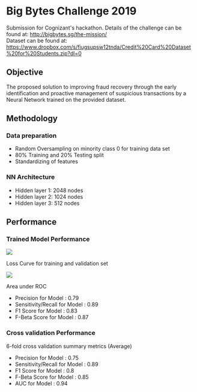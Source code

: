 # Big Bytes Challenge 2019
Submission for Cognizant's hackathon. Details of the challenge can be found at: http://bigbytes.sg/the-mission/  <br/>
Dataset can be found at: https://www.dropbox.com/s/fiugsupsw12tnda/Credit%20Card%20Dataset%20for%20Students.zip?dl=0

## Objective
The proposed solution to improving fraud recovery through the early identification and proactive management of suspicious transactions by a Neural Network trained on the provided dataset. 

## Methodology

### Data preparation
* Random Oversampling on minority class 0 for training data set
* 80% Training and 20% Testing split
* Standardizing of features
   
### NN Architecture
* Hidden layer 1: 2048 nodes 
* Hidden layer 2: 1024 nodes 
* Hidden layer 3: 512 nodes 

## Performance

### Trained Model Performance

<img src='https://lh3.googleusercontent.com/e21Pybyxm8H5iLMfjN_p5S-VpsdRG0MZaIQIGQWWDGcYadfTfbP2w4kyLL9XZWeIgEyXNKQfW2p2DdHGiGqMtFr-HdKa24w-GXC5H9uOmRMR3qjb0EYWjqLquCfeRvTrTwO7RHHjHLattVh5KidR1vz3x00Adi9Y0EF3i6T93EC-VpAZhNOhlTcsFT5_Ypza9ESfni388usWHeWl6AHcJqsJativ0fuYn-0sFKuk2DX5kVyPW_lGaFUcCvQPDrGtP35GwM9q9J_B1foyPvOQN2uhM00KVydhx-PjfPl-SniWd9XOmMiLmuixK1LDziz1KCmL6LF2R4zE8eGQzKspTBfMvSjf5qkPvBFne4fQ9cVjg6LO7UYaD3_VodH8R0zX2ncY1byj2Oas3mRRDqiq6k64eq_5-lxEw9EMdw1WGSBITyysCw-x17C2b1caQ6F93pZeCostiiXKa-i_ie0P8Fi_QChqIYM9X15RvQCxaOA8Ss4urHtS6CXZkBzFtMK3dOr44umGOjCHtaM3OUX9kLXkLYkuHKyK6R6YyTQVP1Wo-epFVxj9-ArSOZ8qTOXKkowebVF61YDmTidHYUzSDoK1VcGjtmLxBOVd8FIR6yGH7zPIuXQmhF1q2M1y9slMBjvBxVu8Gzci-VPGd3-06NJrBRejr5A=w395-h278-no'>

Loss Curve for training and validation set

<img src='https://lh3.googleusercontent.com/lmDL4W9ztGXTatXNJT31Kr-cOUUAdMxjXdXrskGqWzTPWIgApcI4OtX62oJ0vTMZFhxpkowgkH0lWO3_VaiIZldNWtHd_xKyqhBLBeyfjZS4HdhU9ivbtKnzICnM9Jtk4jXatKhtF2ChSzxAIV_x9ASDOAtBvEh4l-UpleZDlVew32OkKNNBQN5jmu-RkBGBTDBVbR1P0bOmbY6oS8eQAbtIHjEouArClbu79kpbE1GM0LtnQrmxxGXzMCLA5LSZwhSOecTPcbi1g-7MzAjYeyqv4qkQ7dKNsYzEWWms2VP46M4K9ERT2mlJlRRyLrj-wb5iYAMQIdAGpZPv2gOSuT9gwKwFFFSlO-zZdSXTfFMk1Me1pzO6DRXKcYXhuovVk2AQ6pljgU1riIOUWrffis0_CbwvzIsvTmnMbw15QNzZxFg0x5gXyXTWPYWFkPSvk0TYLDZosT7iev7yBZ-rGaVJm66Sl8w2QxQ8Pqz1wMSemNk65QPhKCpw2Gcz52et29i7vHVkAVuRPopViBnNTPBCy7EGsbNd_BKz-vrJ1VoCZrdaAOiO9Qt8NKQ3362-jxDFSKiJtg9_iEhEH8v71bBbul2NFU9KJzvRvoc9oVjogb3CAdW7yhGvRRDHbhU24lcSYmWXvYm4XxOmCVM2XBtuf6snlvs=w394-h278-no'>
 
 Area under ROC
 

* Precision for Model : 0.79
* Sensitivity/Recall for Model : 0.89
* F1 Score for Model : 0.83
* F-Beta Score for Model : 0.87
 
### Cross validation Performance
6-fold cross validation summary metrics (Average)

* Precision for Model : 0.75
* Sensitivity/Recall for Model : 0.89
* F1 Score for Model : 0.8
* F-Beta Score for Model : 0.85
* AUC for Model : 0.94
 
